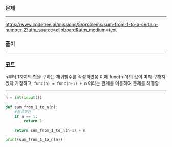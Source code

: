 ### 문제

---

https://www.codetree.ai/missions/5/problems/sum-from-1-to-a-certain-number-2?utm_source=clipboard&utm_medium=text

### 풀이

---

### 코드

n부터 1까지의 합을 구하는 재귀함수를 작성하였음
이때 func(n-1)의 값이 미리 구해져있다 가정하고, `func(n) = func(n-1) + n` 이라는 관계를 이용하여 문제를 해결함

---

```python
n = int(input())

def sum_from_1_to_n(n):
    #종료조건
    if n == 1:
        return 1

    return sum_from_1_to_n(n-1) + n

print(sum_from_1_to_n(n))
```
